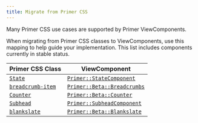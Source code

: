 ```yaml
---
title: Migrate from Primer CSS
---
```


Many Primer CSS use cases are supported by Primer ViewComponents.

When migrating from Primer CSS classes to ViewComponents, use this mapping to
help guide your implementation. This list includes components currently in
stable status.

| Primer CSS Class | ViewComponent |
|------------------|---------------|
| [`State`](https://primer.style/css/components/labels#states)             | [`Primer::StateComponent`](https://primer.style/view-components/components/state)              |
| [`breadcrumb-item`](https://primer.style/css/components/breadcrumb)      | [`Primer::Beta::Breadcrumbs`](https://primer.style/view-components/components/beta/breadcrumbs)    |
| [`Counter`](https://primer.style/css/stickersheet/labels#counters)       | [`Primer::Beta::Counter`](https://primer.style/view-components/components/counter)          |
| [`Subhead`](https://primer.style/css/components/subhead)                 | [`Primer::SubheadComponent`](https://primer.style/view-components/components/subhead)          |
| [`blankslate`](https://primer.style/css/components/blankslate)           | [`Primer::Beta::Blankslate`](https://primer.style/view-components/components/beta/blankslate)    |
